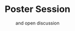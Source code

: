 ---
# Determines which item appears first on the schedule (lowest number (0) appears first)
sequence_id: 9

# Time of the event
time: 14:10 - 15:00

# Title of the event
title: Poster Session
subtitle: and open discussion

# Image
img: ../NeurIPSLogo.png
---